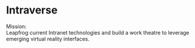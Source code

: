 # Intraverse

Mission:  
Leapfrog current Intranet technologies and build a work theatre to leverage emerging virtual reality interfaces.



